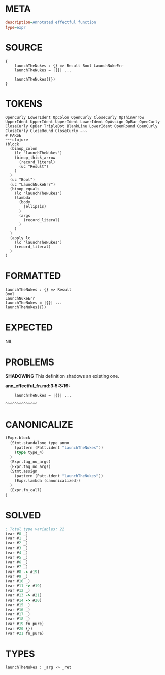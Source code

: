 # META
~~~ini
description=Annotated effectful function
type=expr
~~~
# SOURCE
~~~roc
{
    launchTheNukes : {} => Result Bool LaunchNukeErr
    launchTheNukes = |{}| ...

    launchTheNukes({})
}
~~~
# TOKENS
~~~text
OpenCurly LowerIdent OpColon OpenCurly CloseCurly OpThinArrow UpperIdent UpperIdent UpperIdent LowerIdent OpAssign OpBar OpenCurly CloseCurly OpBar TripleDot BlankLine LowerIdent OpenRound OpenCurly CloseCurly CloseRound CloseCurly ~~~
# PARSE
~~~clojure
(block
  (binop_colon
    (lc "launchTheNukes")
    (binop_thick_arrow
      (record_literal)
      (uc "Result")
    )
  )
  (uc "Bool")
  (uc "LaunchNukeErr")
  (binop_equals
    (lc "launchTheNukes")
    (lambda
      (body
        (ellipsis)
      )
      (args
        (record_literal)
      )
    )
  )
  (apply_lc
    (lc "launchTheNukes")
    (record_literal)
  )
)
~~~
# FORMATTED
~~~roc
launchTheNukes : {} => Result
Bool
LaunchNukeErr
launchTheNukes = |{}| ...
launchTheNukes({})
~~~
# EXPECTED
NIL
# PROBLEMS
**SHADOWING**
This definition shadows an existing one.

**ann_effectful_fn.md:3:5:3:19:**
```roc
    launchTheNukes = |{}| ...
```
    ^^^^^^^^^^^^^^


# CANONICALIZE
~~~clojure
(Expr.block
  (Stmt.standalone_type_anno
    (pattern (Patt.ident "launchTheNukes"))
    (type type_4)
  )
  (Expr.tag_no_args)
  (Expr.tag_no_args)
  (Stmt.assign
    (pattern (Patt.ident "launchTheNukes"))
    (Expr.lambda (canonicalized))
  )
  (Expr.fn_call)
)
~~~
# SOLVED
~~~clojure
; Total type variables: 22
(var #0 _)
(var #1 _)
(var #2 _)
(var #3 _)
(var #4 _)
(var #5 _)
(var #6 _)
(var #7 _)
(var #8 -> #19)
(var #9 _)
(var #10 _)
(var #11 -> #19)
(var #12 _)
(var #13 -> #21)
(var #14 -> #20)
(var #15 _)
(var #16 _)
(var #17 _)
(var #18 _)
(var #19 fn_pure)
(var #20 {})
(var #21 fn_pure)
~~~
# TYPES
~~~roc
launchTheNukes : _arg -> _ret
~~~
